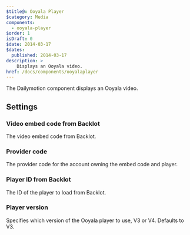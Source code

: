 ```yaml
---
$title@: Ooyala Player
$category: Media
components:
  - ooyala-player
$order: 1
isDraft: 0
$date: 2014-03-17
$dates:
  published: 2014-03-17
description: >
    Displays an Ooyala video.
href: /docs/components/ooyalaplayer
---
```

<p>The Dailymotion component displays an Ooyala video.</p>
<amp-ooyala-player
    data-embedcode="Vxc2k0MDE6Y_C7J5podo3UDxlFxGaZrQ"
    data-pcode="5zb2wxOlZcNCe_HVT3a6cawW298X"
    data-playerid="6440813504804d76ba35c8c787a4b33c"
    width="640" height="360"></amp-ooyala-player>
<h2 class="mt4 mb4">Settings</h2>
<h3 class="mb3 mt3">Video embed code from Backlot</h3>
The video embed code from Backlot.
<h3 class="mb3 mt3">Provider code</h3>
The provider code for the account owning the embed code and player.
<h3 class="mb3 mt3">Player ID from Backlot</h3>
The ID of the player to load from Backlot.
<h3 class="mb3 mt3">Player version</h3>
Specifies which version of the Ooyala player to use, V3 or V4. Defaults to V3.
